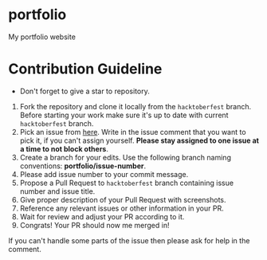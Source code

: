 # portfolio

My portfolio website

# Contribution Guideline

- Don't forget to give a star to repository.

1. Fork the repository and clone it locally from the `hacktoberfest` branch. Before starting your work make sure it's up to date with current `hacktoberfest` branch.
2. Pick an issue from [here](https://github.com/sheetalj2205/portfolio/issues). Write in the issue comment that you want to pick it, if you can't assign yourself. **Please stay assigned to one issue at a time to not block others**.
3. Create a branch for your edits. Use the following branch naming conventions: **portfolio/issue-number**.
4. Please add issue number to your commit message.
5. Propose a Pull Request to `hacktoberfest` branch containing issue number and issue title.
6. Give proper description of your Pull Request with screenshots.
7. Reference any relevant issues or other information in your PR.
8. Wait for review and adjust your PR according to it.
9. Congrats! Your PR should now me merged in!

If you can't handle some parts of the issue then please ask for help in the comment.
